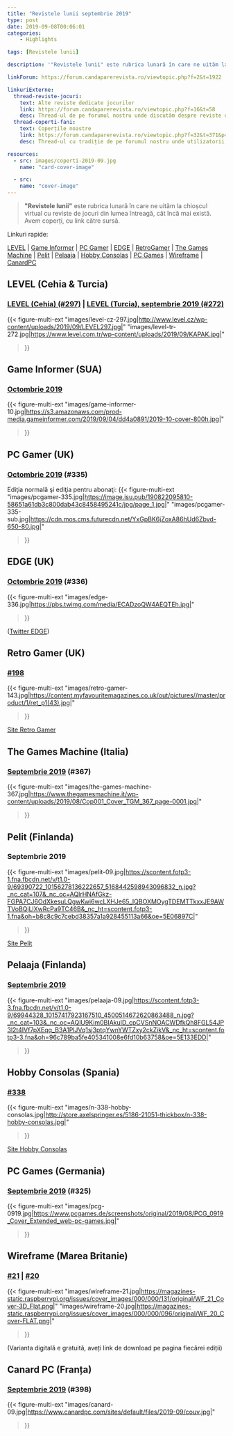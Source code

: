 ```yaml
---
title: "Revistele lunii septembrie 2019"
type: post
date: 2019-09-08T00:06:01
categories:
    - Highlights

tags: [Revistele lunii]

description: '"Revistele lunii" este rubrica lunară în care ne uităm la chioșcul virtual cu reviste de jocuri din lumea întreagă, cât încă mai există. Avem coperți, cu link către sursă.'

linkForum: https://forum.candaparerevista.ro/viewtopic.php?f=2&t=1922

linkuriExterne:
  thread-reviste-jocuri:
    text: Alte reviste dedicate jocurilor
    link: https://forum.candaparerevista.ro/viewtopic.php?f=16&t=58
    desc: Thread-ul de pe forumul nostru unde discutăm despre reviste de jocuri
  thread-coperti-fani:
    text: Coperțile noastre
    link: https://forum.candaparerevista.ro/viewtopic.php?f=32&t=371&p=7346
    desc: Thread-ul cu tradiție de pe forumul nostru unde utilizatorii își creează propriile coperți de reviste

resources:
  - src: images/coperti-2019-09.jpg
    name: "card-cover-image"

  - src:
    name: "cover-image"
---
```


> **"Revistele lunii"** este rubrica lunară în care ne uităm la chioșcul virtual cu reviste de jocuri din lumea întreagă, cât încă mai există. Avem coperți, cu link către sursă.

Linkuri rapide:

[LEVEL](#level-cehia-turcia) | [Game Informer](#game-informer-sua) | [PC Gamer](#pc-gamer-uk) | [EDGE](#edge-uk) | [RetroGamer](#retro-gamer-uk) | [The Games Machine](#the-games-machine-italia) | [Pelit](#pelit-finlanda) | [Pelaaja](#pelaaja-finlanda) | [Hobby Consolas](#hobby-consolas-spania) | [PC Games](#pc-games-germania) | [Wireframe](#wireframe-marea-britanie) | [CanardPC](#canard-pc-franța)

## LEVEL (Cehia & Turcia)

### [LEVEL (Cehia) (#297)](http://www.level.cz/starsi-cisla/level-297/) | [LEVEL (Turcia), septembrie 2019 (#272)](https://www.level.com.tr/haber/genel/level-eylul-272-sayisi-bayilerde.html)

{{< figure-multi-ext
	"images/level-cz-297.jpg|http://www.level.cz/wp-content/uploads/2019/09/LEVEL297.jpg|"
	"images/level-tr-272.jpg|https://www.level.com.tr/wp-content/uploads/2019/09/KAPAK.jpg|"
>}}

## Game Informer (SUA)
### [Octombrie 2019](https://www.gameinformer.com/cover-reveal/2019/09/04/october-cover-revealed-ghost-recon-breakpoint)
{{< figure-multi-ext
	"images/game-informer-10.jpg|https://s3.amazonaws.com/prod-media.gameinformer.com/2019/09/04/dd4a0891/2019-10-cover-800h.jpg|"
>}}

## PC Gamer (UK)
### [Octombrie 2019](https://www.pcgamer.com/uk/pc-gamer-uk-october-issue-humankind/) (#335)

Ediţia normală şi ediţia pentru abonaţi:
{{< figure-multi-ext
	"images/pcgamer-335.jpg|https://image.isu.pub/190822095810-58651a61db3c800dab43c8458495241c/jpg/page_1.jpg|"
	"images/pcgamer-335-sub.jpg|https://cdn.mos.cms.futurecdn.net/YxGpBK6jZoxA86hUd6Zbvd-650-80.jpg|"
>}}

## EDGE (UK)
### [Octombrie 2019](https://www.myfavouritemagazines.co.uk/gaming/edge-magazine-back-issues/edge-october-2019-issue-336/) (#336)
{{< figure-multi-ext
	"images/edge-336.jpg|https://pbs.twimg.com/media/ECADzoQW4AEQTEh.jpg|"
>}}

([Twitter EDGE](https://twitter.com/edgeonline))

## Retro Gamer (UK)
### [#198](https://www.myfavouritemagazines.co.uk/retro-gamer-print-back-issues/retro-gamer-issue-198/)
{{< figure-multi-ext
	"images/retro-gamer-143.jpg|https://content.myfavouritemagazines.co.uk/out/pictures//master/product/1/ret_p1(43).jpg|"
>}}

[Site Retro Gamer](https://www.retrogamer.net/)

## The Games Machine (Italia)
### [Septembrie 2019](https://www.thegamesmachine.it/edicola/139785/tgm-367-settembre-2019/) (#367)
{{< figure-multi-ext
	"images/the-games-machine-367.jpg|https://www.thegamesmachine.it/wp-content/uploads/2019/08/Cop001_Cover_TGM_367_page-0001.jpg|"
>}}

## Pelit (Finlanda)
### Septembrie 2019
{{< figure-multi-ext
	"images/pelit-09.jpg|https://scontent.fotp3-1.fna.fbcdn.net/v/t1.0-9/69390722_10156278136222657_5168442598943096832_n.jpg?_nc_cat=107&_nc_oc=AQlrHNAfGkz-FGPA7CJ6OdXkesuLQgwKwi6wcLXHJe65_IQBOXMOygTDEMTTkxxJE9AWTVoBQjLlXwRcPa9TC46B&_nc_ht=scontent.fotp3-1.fna&oh=b8c8c9c7cebd38357a1a928455113a66&oe=5E06897C|"
>}}

[Site Pelit](https://www.pelit.fi/)

## Pelaaja (Finlanda)
### [Septembrie 2019](https://pelaaja.fi/lehdet/syyskuun-pelaaja-kaupoissa)
{{< figure-multi-ext
	"images/pelaaja-09.jpg|https://scontent.fotp3-3.fna.fbcdn.net/v/t1.0-9/69944328_10157417923167510_4500514672620863488_n.jpg?_nc_cat=103&_nc_oc=AQlU9Kim0BIAkuID_cpCVSnNOACWDfkQh8FGL54JP3l2t4IVf7pXEqq_B3A1PlJVq1sj3ptqYwnYWTZxy2ckZikV&_nc_ht=scontent.fotp3-3.fna&oh=96c789ba5fe405341008e6fd10b63758&oe=5E133EDD|"
>}}

## Hobby Consolas (Spania)
### [#338](http://store.axelspringer.es/n-338-hobby-consolas.html)
{{< figure-multi-ext
	"images/n-338-hobby-consolas.jpg|http://store.axelspringer.es/5186-21051-thickbox/n-338-hobby-consolas.jpg|"
>}}

[Site Hobby Consolas](https://www.hobbyconsolas.com/)

## PC Games (Germania)
### [Septembrie 2019](https://www.pcgames.de/PC-Games-Brands-19921/News/08-19-Borderlands-3-1330142/) (#325)
{{< figure-multi-ext
	"images/pcg-0919.jpg|https://www.pcgames.de/screenshots/original/2019/08/PCG_0919_Cover_Extended_web-pc-games.jpg|"
>}}

## Wireframe (Marea Britanie)
### [#21](https://wireframe.raspberrypi.org/issues/21) | [#20](https://wireframe.raspberrypi.org/issues/20)
{{< figure-multi-ext
	"images/wireframe-21.jpg|https://magazines-static.raspberrypi.org/issues/cover_images/000/000/131/original/WF_21_Cover-3D_Flat.png|"
	"images/wireframe-20.jpg|https://magazines-static.raspberrypi.org/issues/cover_images/000/000/096/original/WF_20_Cover-FLAT.png|"
>}}

(Varianta digitală e gratuită, aveți link de download pe pagina fiecărei ediții)

## Canard PC (Franța)
### [Septembrie 2019](https://www.canardpc.com/numero/398) (#398)
{{< figure-multi-ext
	"images/canard-09.jpg|https://www.canardpc.com/sites/default/files/2019-09/couv.jpg|"
>}}

